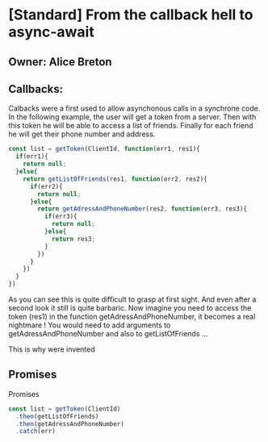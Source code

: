 # [Standard] From the callback hell to async-await

## Owner: Alice Breton

## Callbacks:

Calbacks were a first used to allow asynchonous calls in a synchrone code.
In the following example, the user will get a token from a server.
Then with this token he will be able to access a list of friends.
Finally for each friend he will get their phone number and address. 


``` javascript
const list = getToken(ClientId, function(err1, res1){
  if(err1){
    return null;
  }else{
    return getListOfFriends(res1, function(err2, res2){
      if(err2){
        return null;
      }else{
        return getAdressAndPhoneNumber(res2, function(err3, res3){
          if(err3){
            return null;
          }else{
            return res3;
          }
        })
      }
    })
  }
})

```

As you can see this is quite difficult to grasp at first sight. And even after a second look it still is quite barbaric.
Now imagine you need to access the token (res1) in the function getAdressAndPhoneNumber, it becomes a real nightmare !
You would need to add arguments to getAdressAndPhoneNumber and also to getListOfFriends ...

This is why were invented

## Promises

Promises 

``` javascript
const list = getToken(ClientId)
  .then(getListOfFriends)
  .then(getAdressAndPhoneNumber)
  .catch(err)

```


